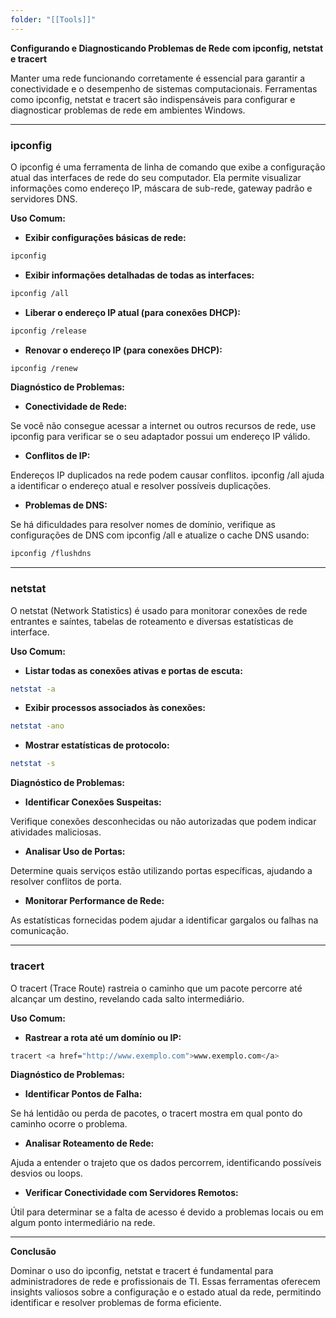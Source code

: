 ```yaml
---
folder: "[[Tools]]"
---
```

**Configurando e Diagnosticando Problemas de Rede com ipconfig, netstat e tracert**

Manter uma rede funcionando corretamente é essencial para garantir a conectividade e o desempenho de sistemas computacionais. Ferramentas como ipconfig, netstat e tracert são indispensáveis para configurar e diagnosticar problemas de rede em ambientes Windows.

---

### ipconfig

O ipconfig é uma ferramenta de linha de comando que exibe a configuração atual das interfaces de rede do seu computador. Ela permite visualizar informações como endereço IP, máscara de sub-rede, gateway padrão e servidores DNS.

**Uso Comum:**

- **Exibir configurações básicas de rede:**

```bash
ipconfig
```

- **Exibir informações detalhadas de todas as interfaces:**

```bash
ipconfig /all
```

- **Liberar o endereço IP atual (para conexões DHCP):**

```bash
ipconfig /release
```

- **Renovar o endereço IP (para conexões DHCP):**

```bash
ipconfig /renew
```


**Diagnóstico de Problemas:**

- **Conectividade de Rede:**

Se você não consegue acessar a internet ou outros recursos de rede, use ipconfig para verificar se o seu adaptador possui um endereço IP válido.

- **Conflitos de IP:**

Endereços IP duplicados na rede podem causar conflitos. ipconfig /all ajuda a identificar o endereço atual e resolver possíveis duplicações.

- **Problemas de DNS:**

Se há dificuldades para resolver nomes de domínio, verifique as configurações de DNS com ipconfig /all e atualize o cache DNS usando:

```bash
ipconfig /flushdns
```


---

### netstat

O netstat (Network Statistics) é usado para monitorar conexões de rede entrantes e saíntes, tabelas de roteamento e diversas estatísticas de interface.

**Uso Comum:**

- **Listar todas as conexões ativas e portas de escuta:**

```bash
netstat -a
```

- **Exibir processos associados às conexões:**

```bash
netstat -ano
```

- **Mostrar estatísticas de protocolo:**

```bash
netstat -s
```


**Diagnóstico de Problemas:**

- **Identificar Conexões Suspeitas:**

Verifique conexões desconhecidas ou não autorizadas que podem indicar atividades maliciosas.

- **Analisar Uso de Portas:**

Determine quais serviços estão utilizando portas específicas, ajudando a resolver conflitos de porta.

- **Monitorar Performance de Rede:**

As estatísticas fornecidas podem ajudar a identificar gargalos ou falhas na comunicação.


---

### tracert

O tracert (Trace Route) rastreia o caminho que um pacote percorre até alcançar um destino, revelando cada salto intermediário.

**Uso Comum:**

- **Rastrear a rota até um domínio ou IP:**

```bash
tracert <a href="http://www.exemplo.com">www.exemplo.com</a>
```


**Diagnóstico de Problemas:**

- **Identificar Pontos de Falha:**

Se há lentidão ou perda de pacotes, o tracert mostra em qual ponto do caminho ocorre o problema.

- **Analisar Roteamento de Rede:**

Ajuda a entender o trajeto que os dados percorrem, identificando possíveis desvios ou loops.

- **Verificar Conectividade com Servidores Remotos:**

Útil para determinar se a falta de acesso é devido a problemas locais ou em algum ponto intermediário na rede.


---

**Conclusão**

Dominar o uso do ipconfig, netstat e tracert é fundamental para administradores de rede e profissionais de TI. Essas ferramentas oferecem insights valiosos sobre a configuração e o estado atual da rede, permitindo identificar e resolver problemas de forma eficiente.

